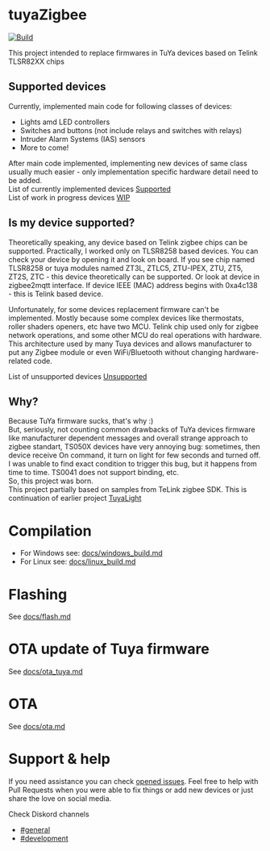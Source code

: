 # tuyaZigbee
[![Build](https://github.com/doctor64/tuyaZigbee/actions/workflows/build.yml/badge.svg)](https://github.com/doctor64/tuyaZigbee/actions/workflows/build.yml)

This project intended to replace firmwares in TuYa devices based on Telink TLSR82XX chips
## Supported devices
Currently, implemented main code for following classes of devices:
* Lights amd LED controllers
* Switches and buttons (not include relays and switches with relays)
* Intruder Alarm Systems (IAS) sensors
* More to come!

After main code implemented, implementing new devices of same class usually much easier - only implementation specific hardware detail need to be added.  
List of currently implemented devices [Supported](docs/devices.md)  
List of work in progress devices [WIP](docs/devices-wip.md)

## Is my device supported?
Theoretically speaking, any device based on Telink zigbee chips can be supported. Practically, I worked only on TLSR8258 based devices.
You can check your device by opening it and look on board. If you see chip named TLSR8258 or tuya modules named ZT3L, ZTLC5, ZTU-IPEX, ZTU, ZT5, ZT2S, ZTC - this device theoretically can be supported.
Or look at device in zigbee2mqtt interface. If device IEEE (MAC) address begins with 0xa4c138 - this is Telink based device.

Unfortunately, for some devices replacement firmware can't be implemented. Mostly because some complex devices like thermostats, roller shaders openers, etc have two MCU. Telink chip used only for zigbee network operations, and some other MCU do real operations with hardware. This architecture used by many Tuya devices and allows manufacturer to put any Zigbee module or even WiFi/Bluetooth without changing hardware-related code.

List of unsupported devices [Unsupported](docs/devices-not-supported.md)

## Why?
Because TuYa firmware sucks, that's why :)  
But, seriously, not counting common drawbacks of TuYa devices firmware like manufacturer dependent messages and overall strange approach to zigbee standart, TS050X devices have very annoying bug: sometimes, then device receive On command, it turn on light for few seconds and turned off. I was unable to find exact condition to trigger this bug, but it happens from time to time. TS0041 does not support binding, etc.  
So, this project was born.  
This project partially based on samples from TeLink zigbee SDK.
This is continuation of earlier project [TuyaLight](https://github.com/doctor64/tuyaLight)

# Compilation
+ For Windows see: [docs/windows_build.md](docs/windows_build.md)
+ For Linux see: [docs/linux_build.md](docs/linux_build.md)

# Flashing
See [docs/flash.md](docs/flash.md)

# OTA update of Tuya firmware
See [docs/ota_tuya.md](docs/ota_tuya.md)

# OTA
See [docs/ota.md](docs/ota.md)

# Support & help
If you need assistance you can check [opened issues](https://github.com/doctor64/tuyaZigbee/issues). Feel free to help with Pull Requests when you were able to fix things or add new devices or just share the love on social media.

Check Diskord channels 
+ [#general](https://discord.gg/xSRjUS7Vpy)
+ [#development](https://discord.gg/GThy6Ednx7)
